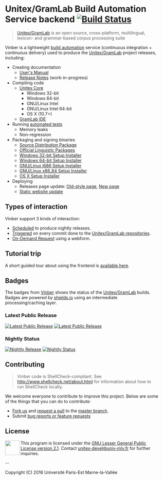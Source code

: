 # Unitex/GramLab Build Automation Service backend [![Build Status](https://travis-ci.org/UnitexGramLab/vinber-backend.svg?branch=master)](https://travis-ci.org/UnitexGramLab/vinber-backend)

> [Unitex/GramLab][unitexgramlab] is an open source, cross-platform, multilingual, lexicon- and grammar-based corpus processing suite

Vinber is a lightweight [build automation](http://en.wikipedia.org/wiki/Build_automation) service (continuous integration + continuous delivery) used to produce the [Unitex/GramLab][unitexgramlab] project releases, including:

 - Creating documentation
   - <a href="https://github.com/UnitexGramLab/unitex-doc-usermanual" target="_blank">User's Manual</a>
   - <a href="http://unitex.univ-mlv.fr/releases/latest-beta/changes/" target="_blank">Release Notes</a> (work-in-progress)
 - Compiling code
   - <a href="https://github.com/UnitexGramLab/unitex-core" target="_blank">Unitex Core</a>
     - Windows 32-bit
     - Windows 64-bit
     - GNU/Linux Intel
     - GNU/Linux Intel 64-bit
     - OS X (10.7+)
   - <a href="https://github.com/UnitexGramLab/gramlab-ide" target="_blank">GramLab IDE</a>
 - Running <a href="https://github.com/UnitexGramLab/unitex-core-tests" target="_blank">automated tests</a>
   - Memory leaks
   - Non-regression
 - Packaging and signing binaries
   - <a href="http://unitex.univ-mlv.fr/releases/latest-beta/source/" target="_blank">Source Distribution Package</a>
   - <a href="http://unitex.univ-mlv.fr/releases/latest-beta/lingua/" target="_blank">Official Linguistic Packages</a>
   - <a href="http://unitex.univ-mlv.fr/releases/latest-beta/win32/" target="_blank">Windows 32-bit Setup Installer</a>
   - <a href="http://unitex.univ-mlv.fr/releases/latest-beta/win64/" target="_blank">Windows 64-bit Setup Installer</a>
   - <a href="http://unitex.univ-mlv.fr/releases/latest-beta/linux-i686/" target="_blank">GNU/Linux i686 Setup Installer</a>
   - <a href="http://unitex.univ-mlv.fr/releases/latest-beta/linux-x86_64/" target="_blank">GNU/Linux x86_64 Setup Installer</a>
   - <a href="http://unitex.univ-mlv.fr/releases/latest-beta/osx/" target="_blank">OS X Setup Installer</a>
 - Deploying
   - Releases page update: <a href="http://www-igm.univ-mlv.fr/~unitex/index.php?page=3&html=latest-beta.html" target="_blank">Old-style page</a>, <a href="http://unitex.univ-mlv.fr/releases" target="_blank">New page</a>
   - <a href="http://unitex.univ-mlv.fr" target="_blank">Static website update</a>

## Types of interaction

Vinber support 3 kinds of interaction:

  - [Scheduled][nightly] to produce nightly releases.
  - [Triggered][commit] on every commit done to the [Unitex/GramLab repositories][repos].
  - <a href="http://unitex.univ-mlv.fr/v6/#bundle=nightly&action=rebuild" target="_blank">On-Demand Request</a> using a webform.

## Tutorial trip

A short guided tour about using the frontend is <a href="http://unitex.univ-mlv.fr/v6/#bundle=nightly&q=latest&action=help" target="_blank">available here</a>.

## Badges

The badges from [Vinber][vinber] shows the status of the [Unitex/GramLab][unitexgramlab] builds. Badges are powered by [shields.io](http://shields.io/) using an intermediate processing/caching layer.

### Latest Public Release

[![Latest Public Release](http://unitex.univ-mlv.fr/v6/badge/nightly/latest-deployed.svg?subject=product.name&status=product.version.string)][deployed] [![Latest Public Release](http://unitex.univ-mlv.fr/v6/badge/nightly/latest-deployed.svg?status=build.started&label=Latest%20Built&color=5CB85C)][deployed]

### Nightly Status

[![Nightly Release](http://unitex.univ-mlv.fr/v6/badge/nightly/latest.svg?subject=product.name&status=product.version.string)][nightly] [![Nightly Status](http://unitex.univ-mlv.fr/v6/badge/nightly/latest.svg?status=build.status)][nightly]

## Contributing

> Vinber code is ShellCheck-compliant. See http://www.shellcheck.net/about.html for information about how to run ShellCheck locally.

We welcome everyone to contribute to improve this project. Below are some of the things that you can do to contribute:

-  [Fork us](https://github.com/UnitexGramLab/vinber-backend/fork) and [request a pull](https://github.com/UnitexGramLab/vinber-backend/pulls) to the [master branch](https://github.com/UnitexGramLab/vinber-backend/tree/master).
-  Submit [bug reports or feature requests](https://github.com/UnitexGramLab/vinber-backend/issues)

## License

<a href="/LICENSE"><img height="48" align="left" src="http://www.gnu.org/graphics/empowered-by-gnu.svg"></a>

This program is licensed under the [GNU Lesser General Public License version 2.1](/LICENSE). Contact unitex-devel@univ-mlv.fr for further inquiries.

--

Copyright (C) 2016 Université Paris-Est Marne-la-Vallée

[repos]:   https://github.com/unitexgramlab
[unitexgramlab]:  http://unitexgramlab.org
[vinber]:  http://unitex.univ-mlv.fr/v6
[nightly]: http://unitex.univ-mlv.fr/v6/#bundle=nightly&q=latest
[commit]:  http://unitex.univ-mlv.fr/v6/#bundle=commit&q=latest
[deployed]:  http://unitex.univ-mlv.fr/v6/#bundle=nightly&q=latest-deployed
[request]: http://unitex.univ-mlv.fr/v6/#bundle=nightly&action=rebuild
[tour]:    http://unitex.univ-mlv.fr/v6/#bundle=nightly&q=buils&action=help
